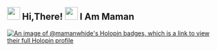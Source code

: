 <h2> <img src="https://user-images.githubusercontent.com/65858180/137293079-2440dbff-e887-4b1d-802c-49d49dcfd664.gif" width="30" /> Hi,There! <img src="https://user-images.githubusercontent.com/65858180/137293369-94c631b6-8a17-4256-927a-070da186734c.gif" width="30" /> I Am Maman </h2>

[![An image of @mamanwhide's Holopin badges, which is a link to view their full Holopin profile](https://holopin.me/mamanwhide)](https://holopin.io/@mamanwhide)
